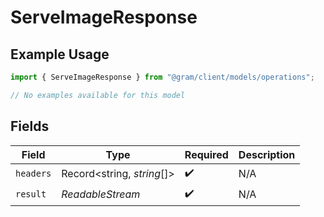 # ServeImageResponse

## Example Usage

```typescript
import { ServeImageResponse } from "@gram/client/models/operations";

// No examples available for this model
```

## Fields

| Field                        | Type                         | Required                     | Description                  |
| ---------------------------- | ---------------------------- | ---------------------------- | ---------------------------- |
| `headers`                    | Record<string, *string*[]>   | :heavy_check_mark:           | N/A                          |
| `result`                     | *ReadableStream<Uint8Array>* | :heavy_check_mark:           | N/A                          |